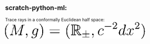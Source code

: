 ## scratch-python-ml:

Trace rays in a conformally Euclidean half space:
<img src="./img/description.png">
